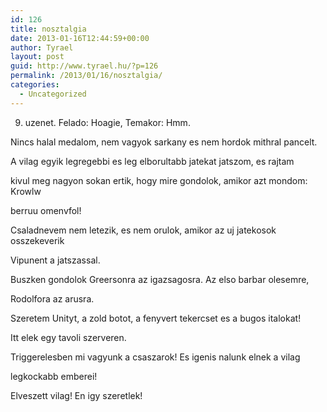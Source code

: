 ```yaml
---
id: 126
title: nosztalgia
date: 2013-01-16T12:44:59+00:00
author: Tyrael
layout: post
guid: http://www.tyrael.hu/?p=126
permalink: /2013/01/16/nosztalgia/
categories:
  - Uncategorized
---
```

9. uzenet. Felado: Hoagie, Temakor: Hmm.
  
Nincs halal medalom, nem vagyok sarkany es nem hordok mithral pancelt.
  
A vilag egyik legregebbi es leg elborultabb jatekat jatszom, es rajtam
  
kivul meg nagyon sokan ertik, hogy mire gondolok, amikor azt mondom: Krowlw
  
berruu omenvfol!
  
Csaladnevem nem letezik, es nem orulok, amikor az uj jatekosok osszekeverik
  
Vipunent a jatszassal.
  
Buszken gondolok Greersonra az igazsagosra. Az elso barbar olesemre,
  
Rodolfora az arusra.
  
Szeretem Unityt, a zold botot, a fenyvert tekercset es a bugos italokat!
  
Itt elek egy tavoli szerveren.
  
Triggerelesben mi vagyunk a csaszarok! Es igenis nalunk elnek a vilag
  
legkockabb emberei!

Elveszett vilag! En igy szeretlek!